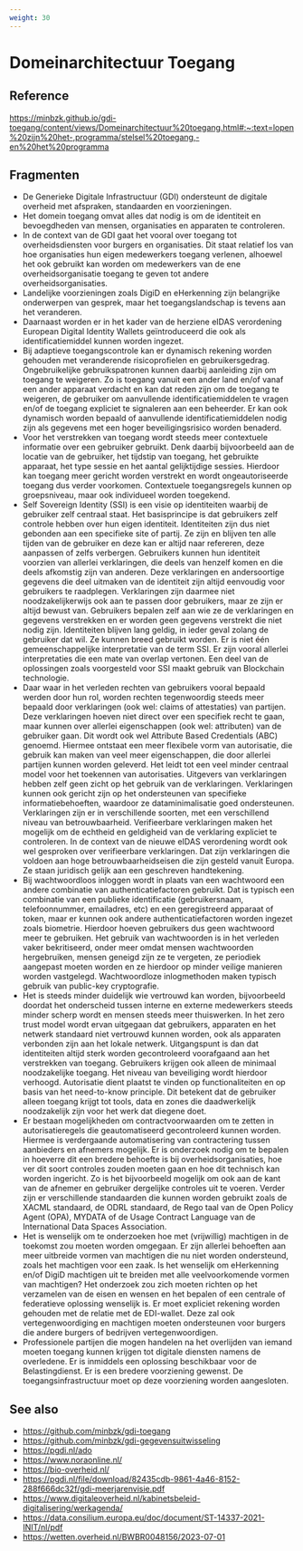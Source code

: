 ```yaml
---
weight: 30
---
```


# Domeinarchitectuur Toegang

## Reference
https://minbzk.github.io/gdi-toegang/content/views/Domeinarchitectuur%20toegang.html#:~:text=lopen%20zijn%20het-,programma/stelsel%20toegang,-en%20het%20programma

## Fragmenten
- De Generieke Digitale Infrastructuur (GDI) ondersteunt de digitale overheid met afspraken, standaarden en voorzieningen.
- Het domein toegang omvat alles dat nodig is om de identiteit en bevoegdheden van mensen, organisaties en apparaten te controleren.
- In de context van de GDI gaat het vooral over toegang tot overheidsdiensten voor burgers en organisaties. Dit staat relatief los van hoe organisaties hun eigen medewerkers toegang verlenen, alhoewel het ook gebruikt kan worden om medewerkers van de ene overheidsorganisatie toegang te geven tot andere overheidsorganisaties.
- Landelijke voorzieningen zoals DigiD en eHerkenning zijn belangrijke onderwerpen van gesprek, maar het toegangslandschap is tevens aan het veranderen.
- Daarnaast worden er in het kader van de herziene eIDAS verordening European Digital Identity Wallets geïntroduceerd die ook als identificatiemiddel kunnen worden ingezet.
- Bij adaptieve toegangscontrole kan er dynamisch rekening worden gehouden met veranderende risicoprofielen en gebruikersgedrag. Ongebruikelijke gebruikspatronen kunnen daarbij aanleiding zijn om toegang te weigeren. Zo is toegang vanuit een ander land en/of vanaf een ander apparaat verdacht en kan dat reden zijn om de toegang te weigeren, de gebruiker om aanvullende identificatiemiddelen te vragen en/of de toegang expliciet te signaleren aan een beheerder. Er kan ook dynamisch worden bepaald of aanvullende identificatiemiddelen nodig zijn als gegevens met een hoger beveiligingsrisico worden benaderd.
- Voor het verstrekken van toegang wordt steeds meer contextuele informatie over een gebruiker gebruikt. Denk daarbij bijvoorbeeld aan de locatie van de gebruiker, het tijdstip van toegang, het gebruikte apparaat, het type sessie en het aantal gelijktijdige sessies. Hierdoor kan toegang meer gericht worden verstrekt en wordt ongeautoriseerde toegang dus verder voorkomen. Contextuele toegangsregels kunnen op groepsniveau, maar ook individueel worden toegekend.
- Self Sovereign Identity (SSI) is een visie op identiteiten waarbij de gebruiker zelf centraal staat. Het basisprincipe is dat gebruikers zelf controle hebben over hun eigen identiteit. Identiteiten zijn dus niet gebonden aan een specifieke site of partij. Ze zijn en blijven ten alle tijden van de gebruiker en deze kan er altijd naar refereren, deze aanpassen of zelfs verbergen. Gebruikers kunnen hun identiteit voorzien van allerlei verklaringen, die deels van henzelf komen en die deels afkomstig zijn van anderen. Deze verklaringen en andersoortige gegevens die deel uitmaken van de identiteit zijn altijd eenvoudig voor gebruikers te raadplegen. Verklaringen zijn daarmee niet noodzakelijkerwijs ook aan te passen door gebruikers, maar ze zijn er altijd bewust van. Gebruikers bepalen zelf aan wie ze de verklaringen en gegevens verstrekken en er worden geen gegevens verstrekt die niet nodig zijn. Identiteiten blijven lang geldig, in ieder geval zolang de gebruiker dat wil. Ze kunnen breed gebruikt worden. Er is niet één gemeenschappelijke interpretatie van de term SSI. Er zijn vooral allerlei interpretaties die een mate van overlap vertonen. Een deel van de oplossingen zoals voorgesteld voor SSI maakt gebruik van Blockchain technologie.
- Daar waar in het verleden rechten van gebruikers vooral bepaald werden door hun rol, worden rechten tegenwoordig steeds meer bepaald door verklaringen (ook wel: claims of attestaties) van partijen. Deze verklaringen hoeven niet direct over een specifiek recht te gaan, maar kunnen over allerlei eigenschappen (ook wel: attributen) van de gebruiker gaan. Dit wordt ook wel Attribute Based Credentials (ABC) genoemd. Hiermee ontstaat een meer flexibele vorm van autorisatie, die gebruik kan maken van veel meer eigenschappen, die door allerlei partijen kunnen worden geleverd. Het leidt tot een veel minder centraal model voor het toekennen van autorisaties. Uitgevers van verklaringen hebben zelf geen zicht op het gebruik van de verklaringen. Verklaringen kunnen ook gericht zijn op het ondersteunen van specifieke informatiebehoeften, waardoor ze dataminimalisatie goed ondersteunen. Verklaringen zijn er in verschillende soorten, met een verschillend niveau van betrouwbaarheid. Verifieerbare verklaringen maken het mogelijk om de echtheid en geldigheid van de verklaring expliciet te controleren. In de context van de nieuwe eIDAS verordening wordt ook wel gesproken over verifieerbare  verklaringen. Dat zijn verklaringen die voldoen aan hoge betrouwbaarheidseisen die zijn gesteld vanuit Europa. Ze staan juridisch gelijk aan een geschreven handtekening.
- Bij wachtwoordloos inloggen wordt in plaats van een wachtwoord een andere combinatie van authenticatiefactoren gebruikt. Dat is typisch een combinatie van een publieke identificatie (gebruikersnaam, telefoonnummer, emailadres, etc) en een geregistreerd apparaat of token, maar er kunnen ook andere authenticatiefactoren worden ingezet zoals biometrie. Hierdoor hoeven gebruikers dus geen wachtwoord meer te gebruiken. Het gebruik van wachtwoorden is in het verleden vaker bekritiseerd, onder meer omdat mensen wachtwoorden hergebruiken, mensen geneigd zijn ze te vergeten, ze periodiek aangepast moeten worden en ze hierdoor op minder veilige manieren worden vastgelegd. Wachtwoordloze inlogmethoden maken typisch gebruik van public-key cryptografie.
- Het is steeds minder duidelijk wie vertrouwd kan worden, bijvoorbeeld doordat het onderscheid tussen interne en externe medewerkers steeds minder scherp wordt en mensen steeds meer thuiswerken. In het zero trust model wordt ervan uitgegaan dat gebruikers, apparaten en het netwerk standaard niet vertrouwd kunnen worden, ook als apparaten verbonden zijn aan het lokale netwerk. Uitgangspunt is dan dat identiteiten altijd sterk worden gecontroleerd voorafgaand aan het verstrekken van toegang. Gebruikers krijgen ook alleen de minimaal noodzakelijke toegang. Het niveau van beveiliging wordt hierdoor verhoogd. Autorisatie dient plaatst te vinden op functionaliteiten en op basis van het need-to-know principle. Dit betekent dat de gebruiker alleen toegang krijgt tot tools, data en zones die daadwerkelijk noodzakelijk zijn voor het werk dat diegene doet.
- Er bestaan mogelijkheden om contractvoorwaarden om te zetten in autorisatieregels die geautomatiseerd gecontroleerd kunnen worden. Hiermee is verdergaande automatisering van contractering tussen aanbieders en afnemers mogelijk. Er is onderzoek nodig om te bepalen in hoeverre dit een bredere behoefte is bij overheidsorganisaties, hoe ver dit soort controles zouden moeten gaan en hoe dit technisch kan worden ingericht. Zo is het bijvoorbeeld mogelijk om ook aan de kant van de afnemer en gebruiker dergelijke controles uit te voeren. Verder zijn er verschillende standaarden die kunnen worden gebruikt zoals de XACML standaard, de ODRL standaard, de Rego taal van de Open Policy Agent (OPA), MYDATA of de Usage Contract Language van de International Data Spaces Association.
- Het is wenselijk om te onderzoeken hoe met (vrijwillig) machtigen in de toekomst zou moeten worden omgegaan. Er zijn allerlei behoeften aan meer uitbreide vormen van machtigen die nu niet worden ondersteund, zoals het machtigen voor een zaak. Is het wenselijk om eHerkenning en/of DigiD machtigen uit te breiden met alle veelvoorkomende vormen van machtigen? Het onderzoek zou zich moeten richten op het verzamelen van de eisen en wensen en het bepalen of een centrale of federatieve oplossing wenselijk is. Er moet expliciet rekening worden gehouden met de relatie met de EDI-wallet. Deze zal ook vertegenwoordiging en machtigen moeten ondersteunen voor burgers die andere burgers of bedrijven vertegenwoordigen.
- Professionele partijen die mogen handelen na het overlijden van iemand moeten toegang kunnen krijgen tot digitale diensten namens de overledene. Er is inmiddels een oplossing beschikbaar voor de Belastingdienst. Er is een bredere voorziening gewenst. De toegangsinfrastructuur moet op deze voorziening worden aangesloten.

## See also
- https://github.com/minbzk/gdi-toegang
- https://github.com/minbzk/gdi-gegevensuitwisseling
- https://pgdi.nl/ado
- https://www.noraonline.nl/
- https://bio-overheid.nl/
- https://pgdi.nl/file/download/82435cdb-9861-4a46-8152-288f666dc32f/gdi-meerjarenvisie.pdf
- https://www.digitaleoverheid.nl/kabinetsbeleid-digitalisering/werkagenda/
- https://data.consilium.europa.eu/doc/document/ST-14337-2021-INIT/nl/pdf
- https://wetten.overheid.nl/BWBR0048156/2023-07-01
